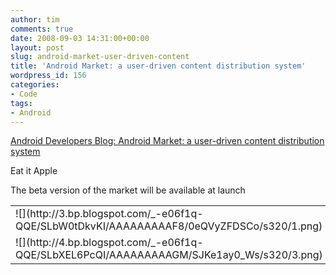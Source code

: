 ```yaml
---
author: tim
comments: true
date: 2008-09-03 14:31:00+00:00
layout: post
slug: android-market-user-driven-content
title: 'Android Market: a user-driven content distribution system'
wordpress_id: 156
categories:
- Code
tags:
- Android
---
```


[Android Developers Blog: Android Market: a user-driven content distribution system](http://android-developers.blogspot.com/2008/08/android-market-user-driven-content.html)  
  


Eat it Apple  

The beta version of the market will be available at launch  
  

<table ><tr >
<td > 
![](http://3.bp.blogspot.com/_-e06f1q-QQE/SLbW0tDkvKI/AAAAAAAAAF8/0eQVyZFDSCo/s320/1.png)

</td>
<td >
![](http://4.bp.blogspot.com/_-e06f1q-QQE/SLbW928wXxI/AAAAAAAAAGE/HbP2fKv0hJE/s320/2.png)

</td></tr><tr >
<td >
![](http://4.bp.blogspot.com/_-e06f1q-QQE/SLbXEL6PcQI/AAAAAAAAAGM/SJKe1ay0_Ws/s320/3.png)

</td>
<td >
![](http://1.bp.blogspot.com/_-e06f1q-QQE/SLbXI1U1D5I/AAAAAAAAAGU/PXiiPQS42q0/s320/4.png)

</td></tr></table>

